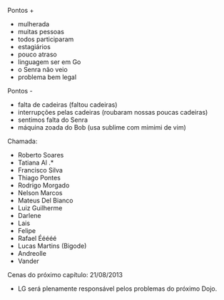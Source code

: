 Pontos +
* mulherada
* muitas pessoas
* todos participaram
* estagiários
* pouco atraso
* linguagem ser em Go
* o Senra não veio
* problema bem legal

Pontos -
* falta de cadeiras (faltou cadeiras)
* interrupções pelas cadeiras (roubaram nossas poucas cadeiras)
* sentimos falta do Senra
* máquina zoada do Bob (usa sublime com mimimi de vim)


Chamada:
- Roberto Soares
- Tatiana Al .*
- Francisco Silva
- Thiago Pontes
- Rodrigo Morgado
- Nelson Marcos
- Mateus Del Bianco
- Luiz Guilherme
- Darlene
- Lais
- Felipe
- Rafael Ééééé
- Lucas Martins (Bigode)
- Andreolle
- Vander

Cenas do próximo capítulo: 21/08/2013
- LG será plenamente responsável pelos problemas do próximo Dojo.
